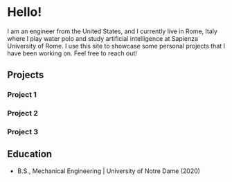 # Hello!
I am an engineer from the United States, and I currently live in Rome, Italy where I play water polo and study artificial intelligence at Sapienza University of Rome. I use this site to showcase some personal projects that I have been working on. Feel free to reach out!

## Projects
### Project 1
### Project 2
### Project 3

## Education
- B.S., Mechanical Engineering | University of Notre Dame (2020)
